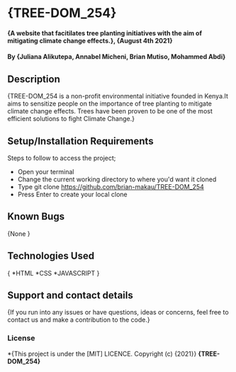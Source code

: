 # {TREE-DOM_254}
#### {A website that facitilates tree planting initiatives with the aim of mitigating climate change effects.}, {August 4th 2021}
#### By **{Juliana Alikutepa, Annabel Micheni, Brian Mutiso, Mohammed Abdi}**
## Description
{TREE-DOM_254 is a non-profit environmental initiative founded in Kenya.It aims to sensitize people on the importance of tree planting to mitigate climate change effects. Trees have been proven to be one of the most efficient solutions to fight Climate Change.}
## Setup/Installation Requirements
Steps to follow to access the project;
* Open your terminal
* Change the current working directory to where you'd want it cloned
* Type git clone https://github.com/brian-makau/TREE-DOM_254
* Press Enter to create your local clone


## Known Bugs
{None }
## Technologies Used
{
    *HTML
    *CSS
    *JAVASCRIPT
}
## Support and contact details
{If you run into any issues or have questions, ideas or concerns, feel free to contact us and make a contribution to the code.}
### License
*{This project is under the [MIT] LICENCE. Copyright (c) {2021}} **{TREE-DOM_254}**